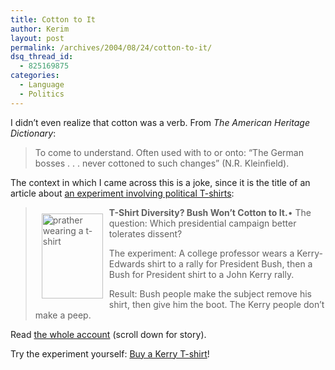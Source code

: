 ```yaml
---
title: Cotton to It
author: Kerim
layout: post
permalink: /archives/2004/08/24/cotton-to-it/
dsq_thread_id:
  - 825169875
categories:
  - Language
  - Politics
---
```

I didn&#8217;t even realize that cotton was a verb. From *The American Heritage Dictionary*:

> To come to understand. Often used with to or onto: &#8220;The German bosses . . . never cottoned to such changes&#8221; (N.R. Kleinfield).

The context in which I came across this is a joke, since it is the title of an article about <a href="http://www.washingtonpost.com/wp-dyn/articles/A10047-2004Aug18.html" onclick="_gaq.push(['_trackEvent', 'outbound-article', 'http://www.washingtonpost.com/wp-dyn/articles/A10047-2004Aug18.html', 'an experiment involving political T-shirts']);" >an experiment involving political T-shirts</a>:

> **T-Shirt Diversity? Bush Won&#8217;t Cotton to It.**<img src="http://test.oxus.net/images/prather.jpg" height="136" width="98" align="left" hspace="10" vspace="10" alt="prather wearing a t-shirt" />• The question: Which presidential campaign better tolerates dissent?
> 
> The experiment: A college professor wears a Kerry-Edwards shirt to a rally for President Bush, then a Bush for President shirt to a John Kerry rally.
> 
> Result: Bush people make the subject remove his shirt, then give him the boot. The Kerry people don&#8217;t make a peep. 

Read <a href="http://www.washingtonpost.com/wp-dyn/articles/A10047-2004Aug18.html" onclick="_gaq.push(['_trackEvent', 'outbound-article', 'http://www.washingtonpost.com/wp-dyn/articles/A10047-2004Aug18.html', 'the whole account']);" >the whole account</a> (scroll down for story).

Try the experiment yourself: <a href="http://designsonthewhitehouse.com/" onclick="_gaq.push(['_trackEvent', 'outbound-article', 'http://designsonthewhitehouse.com/', 'Buy a Kerry T-shirt']);" >Buy a Kerry T-shirt</a>!

